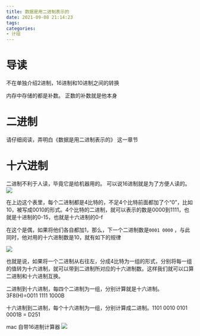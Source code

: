 ```yaml
---
title: 数据是用二进制表示的
date: 2021-09-08 21:14:23
tags:
categories: 
- 计组
---
```


# 导读 
不在单独介绍2进制，16进制和10进制之间的转换

内存中存储的都是补数。 正数的补数就是他本身

# 二进制 

 请仔细阅读，弄明白《数据是用二进制表示的》 这一章节
   

# 十六进制

二进制不利于人读，毕竟它是给机器用的。 可以说16进制就是为了方便人读的。
![](https://isam2016hexo.oss-cn-hangzhou.aliyuncs.com/img/20211011153742.jpg)

在上边这个表里，每个二进制都是4比特的，不足4个比特前面都加了个“0”，比如10，被写成0010的形式。4个比特的二进制，就可以表示的数是0000到1111，也就是十进制的0-15，也就是十六进制的0-f

在这个是偶，如果将他们各自都加1，那么，下一个二进制数是`0001 0000` ，与此同时，他对用的十六进制数是10，就有如下的规律

![](https://isam2016hexo.oss-cn-hangzhou.aliyuncs.com/img/20211011154840.jpg)

也就是说，如果将一个二进制从右往左，分成4比特为一组的形式，分别将每一组的值转为十六进制，就可以带到二进制所对应的十六进制数。这样我们就可以口算 二进制和十六进制互换。

二进制到十六进制，每四个二进制为一组，分别计算就是十六进制。3F8(H)=0011 1111 1000B

十六进制到二进制，每个十六进制为一组，分别计算成二进制。1101 0010 0101 0001B = D251

mac 自带16进制计算器 
![](https://isam2016hexo.oss-cn-hangzhou.aliyuncs.com/img/20211011160115.jpg)